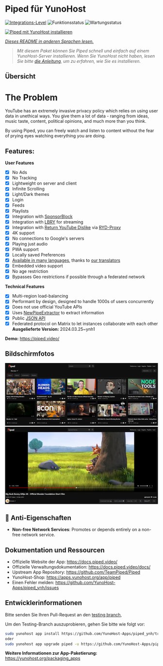 <!--
N.B.: Diese README wurde automatisch von <https://github.com/YunoHost/apps/tree/master/tools/readme_generator> generiert.
Sie darf NICHT von Hand bearbeitet werden.
-->

# Piped für YunoHost

[![Integrations-Level](https://dash.yunohost.org/integration/piped.svg)](https://dash.yunohost.org/appci/app/piped) ![Funktionsstatus](https://ci-apps.yunohost.org/ci/badges/piped.status.svg) ![Wartungsstatus](https://ci-apps.yunohost.org/ci/badges/piped.maintain.svg)

[![Piped mit YunoHost installieren](https://install-app.yunohost.org/install-with-yunohost.svg)](https://install-app.yunohost.org/?app=piped)

*[Dieses README in anderen Sprachen lesen.](./ALL_README.md)*

> *Mit diesem Paket können Sie Piped schnell und einfach auf einem YunoHost-Server installieren.
Wenn Sie YunoHost nicht haben, lesen Sie bitte [die Anleitung](https://yunohost.org/#/install), um zu erfahren, wie Sie es installieren.*

## Übersicht

# The Problem

YouTube has an extremely invasive privacy policy which relies on using user data in unethical ways. You give them a lot of data - ranging from ideas, music taste, content, political opinions, and much more than you think.

By using Piped, you can freely watch and listen to content without the fear of prying eyes watching everything you are doing.

## Features:

**User Features**

-   [x] No Ads
-   [x] No Tracking
-   [x] Lightweight on server and client
-   [x] Infinite Scrolling
-   [x] Light/Dark themes
-   [x] Login
-   [x] Feeds
-   [x] Playlists
-   [x] Integration with [SponsorBlock](https://github.com/ajayyy/SponsorBlock)
-   [x] Integration with [LBRY](https://lbry.com/) for streaming
-   [x] Integration with [Return YouTube Dislike](https://returnyoutubedislike.com/) via [RYD-Proxy](https://github.com/TeamPiped/RYD-Proxy)
-   [x] 4K support
-   [x] No connections to Google's servers
-   [x] Playing just audio
-   [x] PWA support
-   [x] Locally saved Preferences
-   [x] [Available in many languages](src/locales), thanks to [our translators](https://hosted.weblate.org/projects/piped/frontend/)
-   [x] Embedded video support
-   [x] No age restriction
-   [x] Bypasses Geo restrictions if possible through a federated network

**Technical Features**

-   [x] Multi-region load-balancing
-   [x] Performant by design, designed to handle 1000s of users concurrently
-   [x] Does not use official YouTube APIs
-   [x] Uses [NewPipeExtractor](https://github.com/TeamNewPipe/NewPipeExtractor) to extract information
-   [x] Public [JSON API](https://docs.piped.video/docs/api-documentation/)
-   [x] Federated protocol on Matrix to let instances collaborate with each other
**Ausgelieferte Version:** 2024.03.25~ynh1

**Demo:** <https://piped.video/>

## Bildschirmfotos

![Bildschirmfotos von Piped](./doc/screenshots/channel.png)
![Bildschirmfotos von Piped](./doc/screenshots/player.png)

## :red_circle: Anti-Eigenschaften

- **Non-free Network Services**: Promotes or depends entirely on a non-free network service.

## Dokumentation und Ressourcen

- Offizielle Website der App: <https://docs.piped.video/>
- Offizielle Verwaltungsdokumentation: <https://docs.piped.video/docs/>
- Upstream App Repository: <https://github.com/TeamPiped/Piped>
- YunoHost-Shop: <https://apps.yunohost.org/app/piped>
- Einen Fehler melden: <https://github.com/YunoHost-Apps/piped_ynh/issues>

## Entwicklerinformationen

Bitte senden Sie Ihren Pull-Request an den [testing branch](https://github.com/YunoHost-Apps/piped_ynh/tree/testing),


Um den Testing-Branch auszuprobieren, gehen Sie bitte wie folgt vor:

```bash
sudo yunohost app install https://github.com/YunoHost-Apps/piped_ynh/tree/testing --debug
oder
sudo yunohost app upgrade piped -u https://github.com/YunoHost-Apps/piped_ynh/tree/testing --debug
```

**Weitere Informationen zur App-Paketierung:** <https://yunohost.org/packaging_apps>
